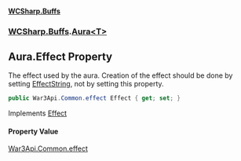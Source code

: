#### [WCSharp.Buffs](README.md 'README')
### [WCSharp.Buffs](WCSharp.Buffs.md 'WCSharp.Buffs').[Aura&lt;T&gt;](WCSharp.Buffs.Aura_T_.md 'WCSharp.Buffs.Aura<T>')

## Aura<T>.Effect Property

The effect used by the aura. Creation of the effect should be done by setting [EffectString](WCSharp.Buffs.IAura.EffectString.md 'WCSharp.Buffs.IAura.EffectString'), not by setting this property.

```csharp
public War3Api.Common.effect Effect { get; set; }
```

Implements [Effect](WCSharp.Buffs.IAura.Effect.md 'WCSharp.Buffs.IAura.Effect')

#### Property Value
[War3Api.Common.effect](https://docs.microsoft.com/en-us/dotnet/api/War3Api.Common.effect 'War3Api.Common.effect')